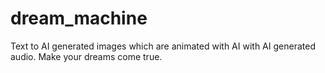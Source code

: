 # dream_machine
Text to AI generated images which are animated with AI with AI generated audio. Make your dreams come true.
